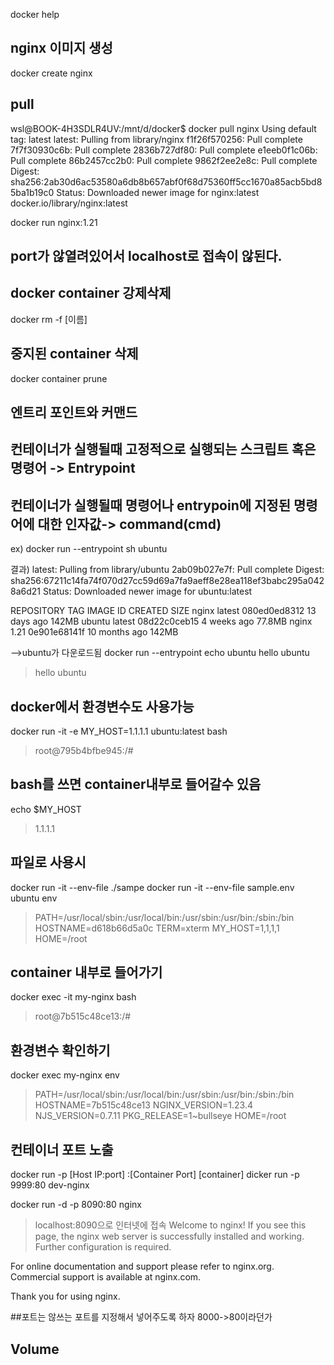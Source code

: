 docker help


## nginx 이미지 생성
docker create nginx


## pull
wsl@BOOK-4H3SDLR4UV:/mnt/d/docker$ docker pull nginx
Using default tag: latest
latest: Pulling from library/nginx
f1f26f570256: Pull complete
7f7f30930c6b: Pull complete
2836b727df80: Pull complete
e1eeb0f1c06b: Pull complete
86b2457cc2b0: Pull complete
9862f2ee2e8c: Pull complete
Digest: sha256:2ab30d6ac53580a6db8b657abf0f68d75360ff5cc1670a85acb5bd85ba1b19c0
Status: Downloaded newer image for nginx:latest
docker.io/library/nginx:latest


docker run nginx:1.21

## port가 않열려있어서 localhost로 접속이 않된다.

## docker container 강제삭제
docker rm -f [이름]

## 중지된 container 삭제

docker container prune

## 엔트리 포인트와 커맨드
## 컨테이너가 실행될때 고정적으로 실행되는 스크립트 혹은 명령어 -> Entrypoint
## 컨테이너가 실행될때 명령어나 entrypoin에 지정된 명령어에 대한 인자값-> command(cmd)
ex) docker run --entrypoint sh ubuntu

결과)
latest: Pulling from library/ubuntu
2ab09b027e7f: Pull complete
Digest: sha256:67211c14fa74f070d27cc59d69a7fa9aeff8e28ea118ef3babc295a0428a6d21
Status: Downloaded newer image for ubuntu:latest

REPOSITORY   TAG       IMAGE ID       CREATED         SIZE
nginx        latest    080ed0ed8312   13 days ago     142MB
ubuntu       latest    08d22c0ceb15   4 weeks ago     77.8MB
nginx        1.21      0e901e68141f   10 months ago   142MB

-->ubuntu가 다운로드됨
docker run --entrypoint echo ubuntu hello ubuntu
>hello ubuntu

## docker에서 환경변수도 사용가능

docker run -it -e MY_HOST=1.1.1.1 ubuntu:latest bash

>root@795b4bfbe945:/#
## bash를 쓰면 container내부로 들어갈수 있음
 echo $MY_HOST
>1.1.1.1


## 파일로 사용시
docker run -it --env-file ./sampe
docker run -it --env-file sample.env ubuntu env


>PATH=/usr/local/sbin:/usr/local/bin:/usr/sbin:/usr/bin:/sbin:/bin
 HOSTNAME=d618b66d5a0c
 TERM=xterm
 MY_HOST=1,1,1,1
 HOME=/root


## container 내부로 들어가기

docker exec -it my-nginx bash
>root@7b515c48ce13:/#

## 환경변수 확인하기
docker exec my-nginx env
>PATH=/usr/local/sbin:/usr/local/bin:/usr/sbin:/usr/bin:/sbin:/bin
HOSTNAME=7b515c48ce13
NGINX_VERSION=1.23.4
NJS_VERSION=0.7.11
PKG_RELEASE=1~bullseye
HOME=/root

## 컨테이너 포트 노출
docker run -p [Host IP:port] :[Container Port] [container]
dicker run -p 9999:80 dev-nginx

docker run -d -p 8090:80 nginx
>localhost:8090으로 인터넷에 접속
>Welcome to nginx!
If you see this page, the nginx web server is successfully installed and working. Further configuration is required.

For online documentation and support please refer to nginx.org.
Commercial support is available at nginx.com.

Thank you for using nginx.


##포트는 않쓰는 포트를 지정해서 넣어주도록 하자 8000->80이라던가


## Volume
